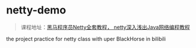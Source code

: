 # netty-demo

> 课程地址：[黑马程序员Netty全套教程， netty深入浅出Java网络编程教程](https://www.bilibili.com/video/BV1py4y1E7oA)

the project practice for netty class with uper BlackHorse in bilibili
